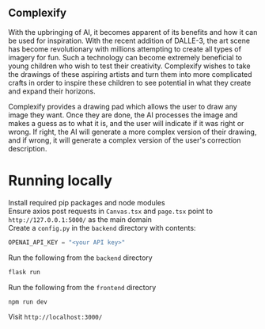 ## Complexify

With the upbringing of AI, it becomes apparent of its benefits and how it can be used for inspiration. With the recent addition of DALLE-3, the art scene has become revolutionary with millions attempting to create all types of imagery for fun. Such a technology can become extremely beneficial to young children who wish to test their creativity. Complexify wishes to take the drawings of these aspiring artists and turn them into more complicated crafts in order to inspire these children to see potential in what they create and expand their horizons.

Complexify provides a drawing pad which allows the user to draw any image they want. Once they are done, the AI processes the image and makes a guess as to what it is, and the user will indicate if it was right or wrong. If right, the AI will generate a more complex version of their drawing, and if wrong, it will generate a complex version of the user's correction description.


# Running locally
Install required pip packages and node modules\
Ensure axios post requests in `Canvas.tsx` and `page.tsx` point to `http://127.0.0.1:5000/` as the main domain\
Create a `config.py` in the `backend` directory with contents:
```python
OPENAI_API_KEY = "<your API key>"
```
Run the following from the `backend` directory
```bash
flask run
```
Run the following from the `frontend` directory
```bash
npm run dev
```
Visit `http://localhost:3000/`